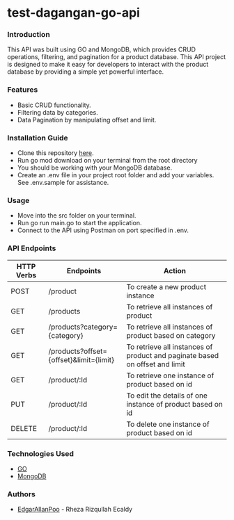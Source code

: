 # test-dagangan-go-api

### Introduction
This API was built using GO and MongoDB, which provides CRUD operations, filtering, and pagination for a product database. This API project is designed to make it easy for developers to interact with the product database by providing a simple yet powerful interface.
### Features
* Basic CRUD functionality.
* Filtering data by categories.
* Data Pagination by manipulating offset and limit.
### Installation Guide
* Clone this repository [here](https://github.com/EdgarAllanPoo/test-dagangan-go-api.git).
* Run go mod download on your terminal from the root directory
* You should be working with your MongoDB database.
* Create an .env file in your project root folder and add your variables. See .env.sample for assistance.
### Usage
* Move into the src folder on your terminal.
* Run go run main.go to start the application.
* Connect to the API using Postman on port specified in .env.
### API Endpoints
| HTTP Verbs | Endpoints | Action |
| --- | --- | --- |
| POST | /product | To create a new product instance |
| GET | /products | To retrieve all instances of product |
| GET | /products?category={category} | To retrieve all instances of product based on category |
| GET | /products?offset={offset}&limit={limit} | To retrieve all instances of product and paginate based on offset and limit |
| GET | /product/:Id | To retrieve one instance of product based on id |
| PUT | /product/:Id | To edit the details of one instance of product based on id |
| DELETE | /product/:Id | To delete one instance of product based on id |
### Technologies Used
* [GO](https://go.dev/)
* [MongoDB](https://www.mongodb.com/)
### Authors
* [EdgarAllanPoo](https://github.com/EdgarAllanPoo) - Rheza Rizqullah Ecaldy
